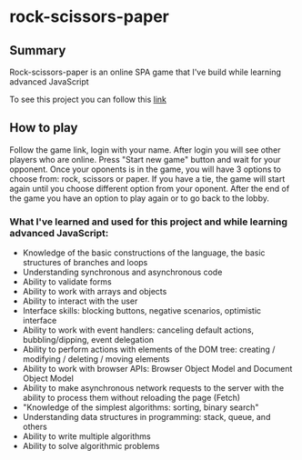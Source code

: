 # rock-scissors-paper

## Summary

Rock-scissors-paper is an online SPA game that I've build while learning advanced JavaScript

To see this project you can follow this [link](https://zarina-n.github.io/online-rock-scissors-paper-game/)

## How to play

Follow the game link, login with your name.
After login you will see other players who are online.
Press "Start new game" button and wait for your opponent.
Once your oponents is in the game, you will have 3 options to choose from: rock, scissors or paper. If you have a tie, the game will start again until you choose different option from your oponent. After the end of the game you have an option to play again or to go back to the lobby.

### What I've learned and used for this project and while learning advanced JavaScript:

- Knowledge of the basic constructions of the language, the basic structures of branches and loops
- Understanding synchronous and asynchronous code
- Ability to validate forms
- Ability to work with arrays and objects
- Ability to interact with the user
- Interface skills: blocking buttons, negative scenarios, optimistic interface
- Ability to work with event handlers: canceling default actions, bubbling/dipping, event delegation
- Ability to perform actions with elements of the DOM tree: creating / modifying / deleting / moving elements
- Ability to work with browser APIs: Browser Object Model and Document Object Model
- Ability to make asynchronous network requests to the server with the ability to process them without reloading the page (Fetch)
- "Knowledge of the simplest algorithms: sorting, binary search"
- Understanding data structures in programming: stack, queue, and others
- Ability to write multiple algorithms
- Ability to solve algorithmic problems
